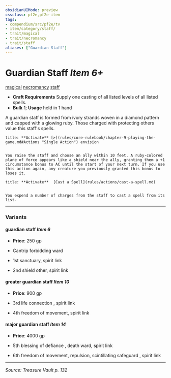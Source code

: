 ```yaml
---
obsidianUIMode: preview
cssclass: pf2e,pf2e-item
tags:
- compendium/src/pf2e/tv
- item/category/staff/
- trait/magical
- trait/necromancy
- trait/staff
aliases: ["Guardian Staff"]
---
```

# Guardian Staff *Item 6+*  
[magical](magical.md "Magical Item Trait")  [necromancy](necromancy.md "Necromancy School Trait")  [staff](Reference/Rules/Traits/staff.md "Staff Item Trait")  

- **Craft Requirements** Supply one casting of all listed levels of all listed spells.
- **Bulk** 1; **Usage** held in 1 hand

A guardian staff is formed from ivory strands woven in a diamond pattern and capped with a glowing ruby. Those charged with protecting others value this staff's spells.

```ad-embed-ability
title: **Activate** [>](rules/core-rulebook/chapter-9-playing-the-game.md#Actions "Single Action") envision


You raise the staff and choose an ally within 10 feet. A ruby-colored plane of force appears like a shield near the ally, granting them a +1 circumstance bonus to AC until the start of your next turn. If you use this action again, any creature you previously granted this bonus to loses it.
```

```ad-embed-ability
title: **Activate**  [Cast a Spell](rules/actions/cast-a-spell.md)


You expend a number of charges from the staff to cast a spell from its list.
```

---

### Variants

#### guardian staff *Item 6*

- **Price**: 250 gp

- Cantrip forbidding ward
- 1st sanctuary, spirit link
- 2nd shield other, spirit link

#### greater guardian staff *Item 10*

- **Price**: 900 gp

- 3rd life connection , spirit link
- 4th freedom of movement, spirit link

#### major guardian staff *Item 14*

- **Price**: 4000 gp

- 5th blessing of defiance , death ward, spirit link
- 6th freedom of movement, repulsion, scintillating safeguard , spirit link

---
*Source: Treasure Vault p. 132*
